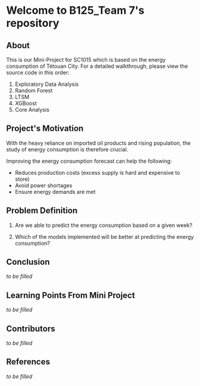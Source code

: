 # Welcome to B125_Team 7's repository

## About
This is our Mini-Project for SC1015 which is based on the energy consumption of Tétouan City. For a detailed walkthrough, please view the source code in this order:

1. Exploratory Data Analysis
2. Random Forest
3. LTSM 
4. XGBoost
5. Core Analysis

## Project's Motivation
With the heavy reliance on imported oil products and rising population, the study of energy consumption is therefore crucial. 

Improving the energy consumption forecast can help the following:
- Reduces production costs (excess supply is hard and expensive to store)
- Avoid power shortages
- Ensure energy demands are met

## Problem Definition
1. Are we able to predict the energy consumption based on a given week?

2. Which of the models implemented will be better at predicting the energy consumption?

## Conclusion
_to be filled_

## Learning Points From Mini Project
_to be filled_

## Contributors
_to be filled_

## References
_to be filled_
